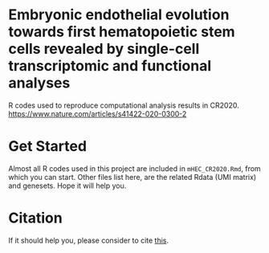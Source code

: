 # Embryonic endothelial evolution towards first hematopoietic stem cells revealed by single-cell transcriptomic and functional analyses
R codes used to reproduce computational analysis results in CR2020.  https://www.nature.com/articles/s41422-020-0300-2



# Get Started
Almost all R codes used in this project are included in `mHEC_CR2020.Rmd`, from which you can start.
Other files list here, are the related Rdata (UMI matrix) and genesets.
Hope it will help you.

# Citation
If it should help you, please consider to cite [this](https://www.nature.com/articles/s41422-020-0300-2).
